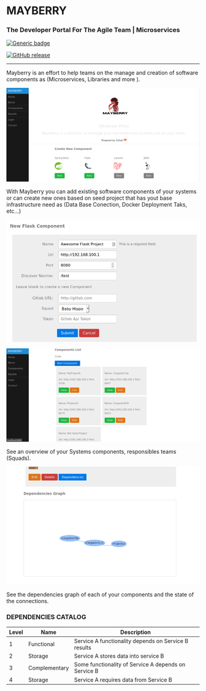 # MAYBERRY 
### The Developer Portal For The Agile Team | Microservices

[![Generic badge](https://img.shields.io/badge/Build-Developing-<COLOR>.svg)](https://github.com/djaquels/Mayberry)

[![GitHub release](https://img.shields.io/github/release/Naereen/StrapDown.js.svg)](https://GitHub.com/Naereen/StrapDown.js/releases/)

---
Mayberry is an effort to help teams on the manage and creation of software components as (Microservices, Libraries  and more ).

![home screen](./home.png "Home Screen")

With Mayberry you can add existing software components of your systems or can create new ones based on seed project that has yout base infrastructure need as (Data Base Conection, Docker Deployment Taks, etc...)

![home screen](./2.png "Home Screen")

![home screen](./3.png "Home Screen")

See an overview of your Systems components, responsibles teams (Squads).

![home screen](./4.png "Home Screen")

See the dependencies graph of each of your components and the state of the connections.

### DEPENDENCIES CATALOG
| Level | Name       | Description                                          |
|-------|------------|------------------------------------------------------|
| 1     | Functional | Service A functionality depends on Service B results |
| 2     | Storage    | Service A stores data into service B                 |
| 3     | Complementary    | Some functionality of Service A depends on Service B              |
| 4     | Storage    | Service A requires data from Service B                |

